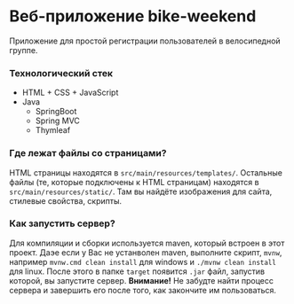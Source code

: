 # Веб-приложение bike-weekend
Приложение для простой регистрации пользователей в велосипедной группе.

### Технологический стек
- HTML + CSS + JavaScript
- Java
  - SpringBoot
  - Spring MVC
  - Thymleaf
 
 
### Где лежат файлы со страницами?
 HTML страницы находятся в `src/main/resources/templates/`. Остальные файлы (те, которые подключены к HTML страницам) находятся в  `src/main/resources/static/`. Там вы найдёте изображения для сайта, стилевые свойства, скрипты.
 
### Как запустить сервер?
 Для компиляции и сборки используется maven, который встроен в этот проект. Даэе если у Вас не устанволен maven, выполните скрипт, `mvnw`, например `mvnw.cmd clean install` для windows и `./mvnw clean install` для linux. После этого в папке `target` появится `.jar` файл, запустив которой, вы запустите сервер. __Внимание!__ Не забудте найти процесс сервера и завершить его после того, как закончите им пользоваться.
